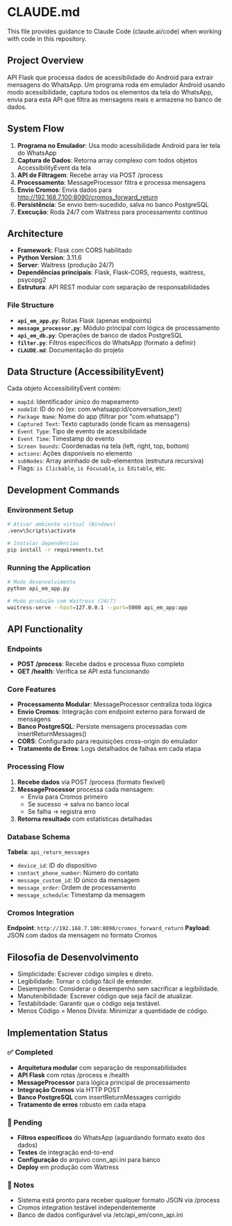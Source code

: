 # CLAUDE.md

This file provides guidance to Claude Code (claude.ai/code) when working with code in this repository.

## Project Overview

API Flask que processa dados de acessibilidade do Android para extrair mensagens do WhatsApp. Um programa roda em emulador Android usando modo acessibilidade, captura todos os elementos da tela do WhatsApp, envia para esta API que filtra as mensagens reais e armazena no banco de dados.

## System Flow

1. **Programa no Emulador**: Usa modo acessibilidade Android para ler tela do WhatsApp
2. **Captura de Dados**: Retorna array complexo com todos objetos AccessibilityEvent da tela
3. **API de Filtragem**: Recebe array via POST /process
4. **Processamento**: MessageProcessor filtra e processa mensagens
5. **Envio Cromos**: Envia dados para http://192.168.7.100:8090/cromos_forward_return
6. **Persistência**: Se envio bem-sucedido, salva no banco PostgreSQL
7. **Execução**: Roda 24/7 com Waitress para processamento contínuo

## Architecture

- **Framework**: Flask com CORS habilitado
- **Python Version**: 3.11.6
- **Server**: Waitress (produção 24/7)
- **Dependências principais**: Flask, Flask-CORS, requests, waitress, psycopg2
- **Estrutura**: API REST modular com separação de responsabilidades

### File Structure
- **`api_em_app.py`**: Rotas Flask (apenas endpoints)
- **`message_processor.py`**: Módulo principal com lógica de processamento
- **`api_em_db.py`**: Operações de banco de dados PostgreSQL
- **`filter.py`**: Filtros específicos do WhatsApp (formato a definir)
- **`CLAUDE.md`**: Documentação do projeto

## Data Structure (AccessibilityEvent)

Cada objeto AccessibilityEvent contém:
- `mapId`: Identificador único do mapeamento
- `nodeId`: ID do nó (ex: com.whatsapp:id/conversation_text)
- `Package Name`: Nome do app (filtrar por "com.whatsapp")
- `Captured Text`: Texto capturado (onde ficam as mensagens)
- `Event Type`: Tipo de evento de acessibilidade
- `Event Time`: Timestamp do evento
- `Screen bounds`: Coordenadas na tela (left, right, top, bottom)
- `actions`: Ações disponíveis no elemento
- `subNodes`: Array aninhado de sub-elementos (estrutura recursiva)
- Flags: `is Clickable`, `is Focusable`, `is Editable`, etc.

## Development Commands

### Environment Setup
```bash
# Ativar ambiente virtual (Windows)
.venv\Scripts\activate

# Instalar dependências
pip install -r requirements.txt
```

### Running the Application
```bash
# Modo desenvolvimento
python api_em_app.py

# Modo produção com Waitress (24/7)
waitress-serve --host=127.0.0.1 --port=5000 api_em_app:app
```

## API Functionality

### Endpoints
- **POST /process**: Recebe dados e processa fluxo completo
- **GET /health**: Verifica se API está funcionando

### Core Features
- **Processamento Modular**: MessageProcessor centraliza toda lógica
- **Envio Cromos**: Integração com endpoint externo para forward de mensagens
- **Banco PostgreSQL**: Persiste mensagens processadas com insertReturnMessages()
- **CORS**: Configurado para requisições cross-origin do emulador
- **Tratamento de Erros**: Logs detalhados de falhas em cada etapa

### Processing Flow
1. **Recebe dados** via POST /process (formato flexível)
2. **MessageProcessor** processa cada mensagem:
   - Envia para Cromos primeiro
   - Se sucesso → salva no banco local
   - Se falha → registra erro
3. **Retorna resultado** com estatísticas detalhadas

### Database Schema
**Tabela**: `api_return_messages`
- `device_id`: ID do dispositivo
- `contact_phone_number`: Número do contato  
- `message_custom_id`: ID único da mensagem
- `message_order`: Ordem de processamento
- `message_schedule`: Timestamp da mensagem

### Cromos Integration
**Endpoint**: `http://192.168.7.100:8090/cromos_forward_return`
**Payload**: JSON com dados da mensagem no formato Cromos

## Filosofia de Desenvolvimento
- Simplicidade: Escrever código simples e direto.
- Legibilidade: Tornar o código fácil de entender.
- Desempenho: Considerar o desempenho sem sacrificar a legibilidade.
- Manutenibilidade: Escrever código que seja fácil de atualizar.
- Testabilidade: Garantir que o código seja testável.
- Menos Código = Menos Dívida: Minimizar a quantidade de código.


## Implementation Status

### ✅ Completed
- **Arquitetura modular** com separação de responsabilidades
- **API Flask** com rotas /process e /health
- **MessageProcessor** para lógica principal de processamento
- **Integração Cromos** via HTTP POST
- **Banco PostgreSQL** com insertReturnMessages corrigido
- **Tratamento de erros** robusto em cada etapa

### 🔄 Pending
- **Filtros específicos** do WhatsApp (aguardando formato exato dos dados)
- **Testes** de integração end-to-end
- **Configuração** do arquivo conn_api.ini para banco
- **Deploy** em produção com Waitress

### 📝 Notes
- Sistema está pronto para receber qualquer formato JSON via /process
- Cromos integration testável independentemente
- Banco de dados configurável via /etc/api_em/conn_api.ini
